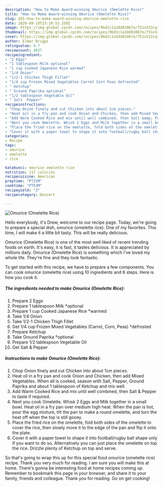 ```yaml
---
description: "How to Make Award-winning Omurice (Omelette Rice)"
title: "How to Make Award-winning Omurice (Omelette Rice)"
slug: 265-how-to-make-award-winning-omurice-omelette-rice
date: 2020-09-18T23:16:53.250Z
image: https://img-global.cpcdn.com/recipes/9bd1c1a10d81067e/751x532cq70/omurice-omelette-rice-recipe-main-photo.jpg
thumbnail: https://img-global.cpcdn.com/recipes/9bd1c1a10d81067e/751x532cq70/omurice-omelette-rice-recipe-main-photo.jpg
cover: https://img-global.cpcdn.com/recipes/9bd1c1a10d81067e/751x532cq70/omurice-omelette-rice-recipe-main-photo.jpg
author: Elmer Briggs
ratingvalue: 4.7
reviewcount: 4627
recipeingredient:
- "2 Eggs"
- "1 tablespoon Milk optional"
- "1 cup Cooked Japanese Rice warmed"
- "1/4 Onion"
- "1/2-1 Chicken Thigh Fillet"
- "1/4 cup Frozen Mixed Vegetables Carrot Corn Peas defrosted"
- " Ketchup"
- " Ground Paprika optional"
- "1/2 tablespoon Vegetable Oil"
- " Salt  Pepper"
recipeinstructions:
- "Chop Onion finely and cut Chicken into about 1cm pieces."
- "Heat oil in a fry pan and cook Onion and Chicken, then add Mixed Vegetables. When all is cooked, season with Salt, Pepper, Ground Paprika and about 1 tablespoon of Ketchup and mix well."
- "Add Warm Cooked Rice and mix until well combined, then Salt &amp; Pepper to taste if required."
- "Next you cook Omelette. Whisk 2 Eggs and Milk together in a small bowl. Heat oil in a fry pan over medium high heat. When the pan is hot, pour the egg mixture, tilt the pan to make a round omelette, and turn the heat off when the top is still gooey."
- "Place the fried rice on the omelette, fold both sides of the omelette to cover the rice, then slowly move it to the edge of the pan and flip it onto the plate."
- "Cover it with a paper towel to shape it into football/rugby ball shape only if you want to do so. Alternatively you can just place the omelette on top the rice. Drizzle plenty of Ketchup on top and serve."
categories:
- Recipe
tags:
- omurice
- omelette
- rice

katakunci: omurice omelette rice 
nutrition: 117 calories
recipecuisine: American
preptime: "PT25M"
cooktime: "PT53M"
recipeyield: "3"
recipecategory: Dessert

---
```



![Omurice (Omelette Rice)](https://img-global.cpcdn.com/recipes/9bd1c1a10d81067e/751x532cq70/omurice-omelette-rice-recipe-main-photo.jpg)

Hello everybody, it's Drew, welcome to our recipe page. Today, we're going to prepare a special dish, omurice (omelette rice). One of my favorites. This time, I will make it a little bit tasty. This will be really delicious.

Omurice (Omelette Rice) is one of the most well liked of recent trending foods on earth. It's easy, it is fast, it tastes delicious. It is appreciated by millions daily. Omurice (Omelette Rice) is something which I've loved my whole life. They're fine and they look fantastic.




To get started with this recipe, we have to prepare a few components. You can cook omurice (omelette rice) using 10 ingredients and 6 steps. Here is how you cook it.

<!--inarticleads1-->

##### The ingredients needed to make Omurice (Omelette Rice):

1. Prepare 2 Eggs
1. Prepare 1 tablespoon Milk *optional
1. Prepare 1 cup Cooked Japanese Rice *warmed
1. Take 1/4 Onion
1. Take 1/2-1 Chicken Thigh Fillet
1. Get 1/4 cup Frozen Mixed Vegetables (Carrot, Corn, Peas) *defrosted
1. Prepare  Ketchup
1. Take  Ground Paprika *optional
1. Prepare 1/2 tablespoon Vegetable Oil
1. Get  Salt &amp; Pepper




<!--inarticleads2-->

##### Instructions to make Omurice (Omelette Rice):

1. Chop Onion finely and cut Chicken into about 1cm pieces.
1. Heat oil in a fry pan and cook Onion and Chicken, then add Mixed Vegetables. When all is cooked, season with Salt, Pepper, Ground Paprika and about 1 tablespoon of Ketchup and mix well.
1. Add Warm Cooked Rice and mix until well combined, then Salt &amp; Pepper to taste if required.
1. Next you cook Omelette. Whisk 2 Eggs and Milk together in a small bowl. Heat oil in a fry pan over medium high heat. When the pan is hot, pour the egg mixture, tilt the pan to make a round omelette, and turn the heat off when the top is still gooey.
1. Place the fried rice on the omelette, fold both sides of the omelette to cover the rice, then slowly move it to the edge of the pan and flip it onto the plate.
1. Cover it with a paper towel to shape it into football/rugby ball shape only if you want to do so. Alternatively you can just place the omelette on top the rice. Drizzle plenty of Ketchup on top and serve.




So that's going to wrap this up for this special food omurice (omelette rice) recipe. Thank you very much for reading. I am sure you will make this at home. There's gonna be interesting food at home recipes coming up. Remember to bookmark this page in your browser, and share it to your family, friends and colleague. Thank you for reading. Go on get cooking!
